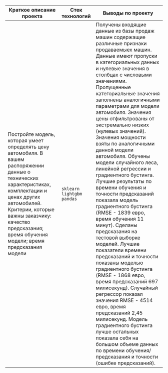 |Краткое описание проекта                                                        |Стек технологий                  |Выводы по проекту                          |
|--------------------------------------------------------------------------------|---------------------------------|-------------------------------------------|
|Постройте модель, которая умеет определять цену автомобиля. В вашем распоряжении данные о технических характеристиках, комплектации и ценах других автомобилей. Критерии, которые важны заказчику: качество предсказания; время обучения модели; время предсказания модели|`sklearn` `lightgbm` `pandas`|Получены входящие данные из базы продаж машин содержащие различные признаки продаваемыех машин. Данные имеют пропуски в категориальных данных и нулевые значения в столбцах с числовыми значениями. Пропущенные категориальные значения заполнены аналогичными параметрами для модели автомобиля. Значения цены отфильтрованы от экстремально низких (нулевых значений). Значения мощности взяты по аналогичными данной модели автомобиля. Обучены модели случайного леса, линейной регрессии и градиентного бустинга. Лучшие результаты по времени обучения и точности предсказаний показала модель градиентного бустинга (RMSE - 1839 евро, время обучения 11 минут). Сделаны предсказания на тестовой выборке моделей. Лучшие показатели времени предсказаний и точности показаны моделью градиентного бустинга (RMSE - 1868 евро, время предсказаний 697 милисекунд). Случайный регрессор показал значения RMSE - 4514 евро, время предсказаний 2,45 милисекунд. Модель градиентного бустинга лучше остальных показала себя на большом объеме данных по времени обучения/предсказания и точности (ошибке предсказаний).|
